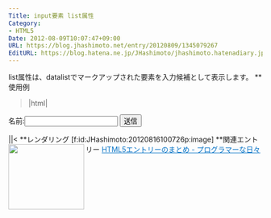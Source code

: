 ```yaml
---
Title: input要素 list属性
Category:
- HTML5
Date: 2012-08-09T10:07:47+09:00
URL: https://blog.jhashimoto.net/entry/20120809/1345079267
EditURL: https://blog.hatena.ne.jp/JHashimoto/jhashimoto.hatenadiary.jp/atom/entry/12921228815717255928
---
```


list属性は、datalistでマークアップされた要素を入力候補として表示します。
**使用例
>|html|
<!DOCTYPE html>
<html lang="ja">
<head>
<title>Hello! HTML5></title>
<meta charset="UTF-8">
</head>
<body>
    <form action="hoge.cgi" method="post">
        <p>
            名前:<input type="text" id="text" list="namelist" />
            <input type="submit" value="送信" />
        </p>
        <datalist id="namelist">
            <option value="taro" />
            <option value="jiro" />
            <option value="goro" />
        </datalist>
    </form>
</body>
||<
**レンダリング
[f:id:JHashimoto:20120816100726p:image]
**関連エントリー
<a href="http://d.hatena.ne.jp/JHashimoto/20120518/1337642816" target="_blank" rel="nofollow"><img class="alignleft" align="left" border="0" src="http://capture.heartrails.com/150x130/shadow?http://d.hatena.ne.jp/JHashimoto/20120518/1337642816" alt="" width="150" height="130" /></a><a style="color:#0070C5;" href="http://d.hatena.ne.jp/JHashimoto/20120518/1337642816" target="_blank" rel="nofollow">HTML5エントリーのまとめ - プログラマーな日々</a><a href="http://b.hatena.ne.jp/entry/http://d.hatena.ne.jp/JHashimoto/20120518/1337642816" target="_blank"><img border="0" src="http://b.hatena.ne.jp/entry/image/http://d.hatena.ne.jp/JHashimoto/20120518/1337642816" alt="" /></a><br style="clear:both;" />
